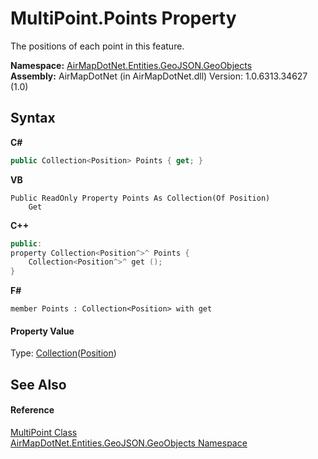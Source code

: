 # MultiPoint.Points Property 
 

The positions of each point in this feature.

**Namespace:**&nbsp;<a href="53277a20-13b4-4ad7-12a4-b69a3037c159">AirMapDotNet.Entities.GeoJSON.GeoObjects</a><br />**Assembly:**&nbsp;AirMapDotNet (in AirMapDotNet.dll) Version: 1.0.6313.34627 (1.0)

## Syntax

**C#**<br />
``` C#
public Collection<Position> Points { get; }
```

**VB**<br />
``` VB
Public ReadOnly Property Points As Collection(Of Position)
	Get
```

**C++**<br />
``` C++
public:
property Collection<Position^>^ Points {
	Collection<Position^>^ get ();
}
```

**F#**<br />
``` F#
member Points : Collection<Position> with get

```


#### Property Value
Type: <a href="http://msdn2.microsoft.com/en-us/library/ms132397" target="_blank">Collection</a>(<a href="7ee82c76-6205-6c56-8d6e-4fe6e06bb0b0">Position</a>)

## See Also


#### Reference
<a href="6fd2544f-55ad-17fc-1f44-f577a9a956a6">MultiPoint Class</a><br /><a href="53277a20-13b4-4ad7-12a4-b69a3037c159">AirMapDotNet.Entities.GeoJSON.GeoObjects Namespace</a><br />